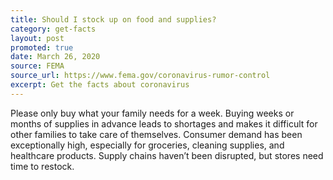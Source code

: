 ```yaml
---
title: Should I stock up on food and supplies?
category: get-facts
layout: post
promoted: true
date: March 26, 2020
source: FEMA
source_url: https://www.fema.gov/coronavirus-rumor-control
excerpt: Get the facts about coronavirus
---
```


Please only buy what your family needs for a week. Buying weeks or months of supplies in advance leads to shortages and makes it difficult for other families to take care of themselves. 
Consumer demand has been exceptionally high, especially for groceries, cleaning supplies, and healthcare products. Supply chains haven’t been disrupted, but stores need time to restock.
